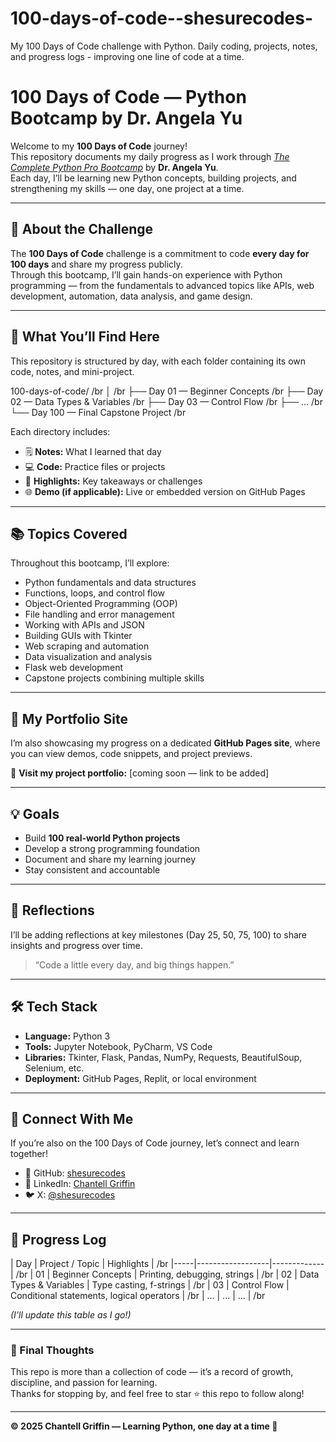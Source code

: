 # 100-days-of-code--shesurecodes-
My 100 Days of Code challenge with Python. Daily coding, projects, notes, and progress logs - improving one line of code at a time.
# 100 Days of Code — Python Bootcamp by Dr. Angela Yu

Welcome to my **100 Days of Code** journey!  
This repository documents my daily progress as I work through [*The Complete Python Pro Bootcamp*](https://www.udemy.com/course/100-days-of-code/) by **Dr. Angela Yu**.  
Each day, I’ll be learning new Python concepts, building projects, and strengthening my skills — one day, one project at a time.

---

## 🚀 About the Challenge

The **100 Days of Code** challenge is a commitment to code **every day for 100 days** and share my progress publicly.  
Through this bootcamp, I’ll gain hands-on experience with Python programming — from the fundamentals to advanced topics like APIs, web development, automation, data analysis, and game design.

---

## 🧩 What You’ll Find Here

This repository is structured by day, with each folder containing its own code, notes, and mini-project.

100-days-of-code/ /br
│ /br
├── Day 01 — Beginner Concepts /br
├── Day 02 — Data Types & Variables /br
├── Day 03 — Control Flow /br
├── ... /br
└── Day 100 — Final Capstone Project /br

Each directory includes:
- 🗒️ **Notes:** What I learned that day  
- 💻 **Code:** Practice files or projects  
- 🎯 **Highlights:** Key takeaways or challenges  
- 🌐 **Demo (if applicable):** Live or embedded version on GitHub Pages

---

## 📚 Topics Covered

Throughout this bootcamp, I’ll explore:

- Python fundamentals and data structures  
- Functions, loops, and control flow  
- Object-Oriented Programming (OOP)  
- File handling and error management  
- Working with APIs and JSON  
- Building GUIs with Tkinter  
- Web scraping and automation  
- Data visualization and analysis  
- Flask web development  
- Capstone projects combining multiple skills  

---

## 🎨 My Portfolio Site

I’m also showcasing my progress on a dedicated **GitHub Pages site**, where you can view demos, code snippets, and project previews.

🔗 **Visit my project portfolio:** [coming soon — link to be added]

---

## 💡 Goals

- Build **100 real-world Python projects**  
- Develop a strong programming foundation  
- Document and share my learning journey  
- Stay consistent and accountable  

---

## 🧠 Reflections

I’ll be adding reflections at key milestones (Day 25, 50, 75, 100) to share insights and progress over time.

> “Code a little every day, and big things happen.”

---

## 🛠️ Tech Stack

- **Language:** Python 3  
- **Tools:** Jupyter Notebook, PyCharm, VS Code  
- **Libraries:** Tkinter, Flask, Pandas, NumPy, Requests, BeautifulSoup, Selenium, etc.  
- **Deployment:** GitHub Pages, Replit, or local environment  

---

## 🤝 Connect With Me

If you’re also on the 100 Days of Code journey, let’s connect and learn together!

- 🐙 GitHub: [shesurecodes](https://github.com/shesurecodes)  
- 💼 LinkedIn: [Chantell Griffin](https://www.linkedin.com/in/chantell-griffin)  
- 🐦 X: [@shesurecodes](https://x.com/shesurecodes)

---

## 📅 Progress Log

| Day | Project / Topic | Highlights | /br
|-----|------------------|-------------| /br
| 01  | Beginner Concepts | Printing, debugging, strings | /br
| 02  | Data Types & Variables | Type casting, f-strings | /br
| 03  | Control Flow | Conditional statements, logical operators | /br
| ... | ... | ... | /br

*(I’ll update this table as I go!)*

---

### 🏁 Final Thoughts

This repo is more than a collection of code — it’s a record of growth, discipline, and passion for learning.  
Thanks for stopping by, and feel free to star ⭐ this repo to follow along!

---

**© 2025 Chantell Griffin — Learning Python, one day at a time 🐍**